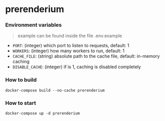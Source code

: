 # prerenderium

### Environment variables

> example can be found inside the file .env.example

- `PORT`: (integer) which port to listen to requests, default: 1
- `WORKERS`: (integer) how many workers to run, default: 1
- `CACHE_FILE`: (string) absolute path to the cache file, default: in-memory caching
- `DISABLE_CACHE`: (integer) if is 1, caching is disabled completely

### How to build

```
docker-compose build --no-cache prerenderium
```

### How to start

```
docker-compose up -d prerenderium
```
